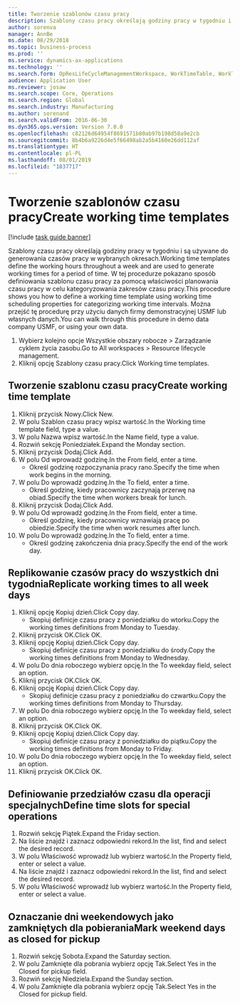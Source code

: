```yaml
---
title: Tworzenie szablonów czasu pracy
description: Szablony czasu pracy określają godziny pracy w tygodniu i są używane do generowania czasów pracy w wybranych okresach.
author: sorenva
manager: AnnBe
ms.date: 08/29/2018
ms.topic: business-process
ms.prod: ''
ms.service: dynamics-ax-applications
ms.technology: ''
ms.search.form: OpResLifeCycleManagementWorkspace, WorkTimeTable, WorkTimeCopyDayDialog
audience: Application User
ms.reviewer: josaw
ms.search.scope: Core, Operations
ms.search.region: Global
ms.search.industry: Manufacturing
ms.author: sorenand
ms.search.validFrom: 2016-06-30
ms.dyn365.ops.version: Version 7.0.0
ms.openlocfilehash: c82126d64954f8691571b80ab97b198d58a9e2cb
ms.sourcegitcommit: 8b4b6a9226d4e5f66498ab2a5b4160e26dd112af
ms.translationtype: HT
ms.contentlocale: pl-PL
ms.lasthandoff: 08/01/2019
ms.locfileid: "1837717"
---
```

# <a name="create-working-time-templates"></a><span data-ttu-id="4a374-103">Tworzenie szablonów czasu pracy</span><span class="sxs-lookup"><span data-stu-id="4a374-103">Create working time templates</span></span>

[!include [task guide banner](../../includes/task-guide-banner.md)]

<span data-ttu-id="4a374-104">Szablony czasu pracy określają godziny pracy w tygodniu i są używane do generowania czasów pracy w wybranych okresach.</span><span class="sxs-lookup"><span data-stu-id="4a374-104">Working time templates define the working hours throughout a week and are used to generate working times for a period of time.</span></span> <span data-ttu-id="4a374-105">W tej procedurze pokazano sposób definiowania szablonu czasu pracy za pomocą właściwości planowania czasu pracy w celu kategoryzowania zakresów czasu pracy.</span><span class="sxs-lookup"><span data-stu-id="4a374-105">This procedure shows you how to define a working time template using working time scheduling properties for categorizing working time intervals.</span></span> <span data-ttu-id="4a374-106">Można przejść tę procedurę przy użyciu danych firmy demonstracyjnej USMF lub własnych danych.</span><span class="sxs-lookup"><span data-stu-id="4a374-106">You can walk through this procedure in demo data company USMF, or using your own data.</span></span>

1. <span data-ttu-id="4a374-107">Wybierz kolejno opcje Wszystkie obszary robocze > Zarządzanie cyklem życia zasobu.</span><span class="sxs-lookup"><span data-stu-id="4a374-107">Go to All workspaces > Resource lifecycle management.</span></span>
2. <span data-ttu-id="4a374-108">Kliknij opcję Szablony czasu pracy.</span><span class="sxs-lookup"><span data-stu-id="4a374-108">Click Working time templates.</span></span>

## <a name="create-working-time-template"></a><span data-ttu-id="4a374-109">Tworzenie szablonu czasu pracy</span><span class="sxs-lookup"><span data-stu-id="4a374-109">Create working time template</span></span>
1. <span data-ttu-id="4a374-110">Kliknij przycisk Nowy.</span><span class="sxs-lookup"><span data-stu-id="4a374-110">Click New.</span></span>
2. <span data-ttu-id="4a374-111">W polu Szablon czasu pracy wpisz wartość.</span><span class="sxs-lookup"><span data-stu-id="4a374-111">In the Working time template field, type a value.</span></span>
3. <span data-ttu-id="4a374-112">W polu Nazwa wpisz wartość.</span><span class="sxs-lookup"><span data-stu-id="4a374-112">In the Name field, type a value.</span></span>
4. <span data-ttu-id="4a374-113">Rozwiń sekcję Poniedziałek.</span><span class="sxs-lookup"><span data-stu-id="4a374-113">Expand the Monday section.</span></span>
5. <span data-ttu-id="4a374-114">Kliknij przycisk Dodaj.</span><span class="sxs-lookup"><span data-stu-id="4a374-114">Click Add.</span></span>
6. <span data-ttu-id="4a374-115">W polu Od wprowadź godzinę.</span><span class="sxs-lookup"><span data-stu-id="4a374-115">In the From field, enter a time.</span></span>
    * <span data-ttu-id="4a374-116">Określ godzinę rozpoczynania pracy rano.</span><span class="sxs-lookup"><span data-stu-id="4a374-116">Specify the time when work begins in the morning.</span></span>  
7. <span data-ttu-id="4a374-117">W polu Do wprowadź godzinę.</span><span class="sxs-lookup"><span data-stu-id="4a374-117">In the To field, enter a time.</span></span>
    * <span data-ttu-id="4a374-118">Określ godzinę, kiedy pracownicy zaczynają przerwę na obiad.</span><span class="sxs-lookup"><span data-stu-id="4a374-118">Specify the time when workers break for lunch.</span></span>  
8. <span data-ttu-id="4a374-119">Kliknij przycisk Dodaj.</span><span class="sxs-lookup"><span data-stu-id="4a374-119">Click Add.</span></span>
9. <span data-ttu-id="4a374-120">W polu Od wprowadź godzinę.</span><span class="sxs-lookup"><span data-stu-id="4a374-120">In the From field, enter a time.</span></span>
    * <span data-ttu-id="4a374-121">Określ godzinę, kiedy pracownicy wznawiają pracę po obiedzie.</span><span class="sxs-lookup"><span data-stu-id="4a374-121">Specify the time when work resumes after lunch.</span></span>  
10. <span data-ttu-id="4a374-122">W polu Do wprowadź godzinę.</span><span class="sxs-lookup"><span data-stu-id="4a374-122">In the To field, enter a time.</span></span>
    * <span data-ttu-id="4a374-123">Określ godzinę zakończenia dnia pracy.</span><span class="sxs-lookup"><span data-stu-id="4a374-123">Specify the end of the work day.</span></span>  

## <a name="replicate-working-times-to-all-week-days"></a><span data-ttu-id="4a374-124">Replikowanie czasów pracy do wszystkich dni tygodnia</span><span class="sxs-lookup"><span data-stu-id="4a374-124">Replicate working times to all week days</span></span>
1. <span data-ttu-id="4a374-125">Kliknij opcję Kopiuj dzień.</span><span class="sxs-lookup"><span data-stu-id="4a374-125">Click Copy day.</span></span>
    * <span data-ttu-id="4a374-126">Skopiuj definicje czasu pracy z poniedziałku do wtorku.</span><span class="sxs-lookup"><span data-stu-id="4a374-126">Copy the working times definitions from Monday to Tuesday.</span></span>  
2. <span data-ttu-id="4a374-127">Kliknij przycisk OK.</span><span class="sxs-lookup"><span data-stu-id="4a374-127">Click OK.</span></span>
3. <span data-ttu-id="4a374-128">Kliknij opcję Kopiuj dzień.</span><span class="sxs-lookup"><span data-stu-id="4a374-128">Click Copy day.</span></span>
    * <span data-ttu-id="4a374-129">Skopiuj definicje czasu pracy z poniedziałku do środy.</span><span class="sxs-lookup"><span data-stu-id="4a374-129">Copy the working times definitions from Monday to Wednesday.</span></span>  
4. <span data-ttu-id="4a374-130">W polu Do dnia roboczego wybierz opcję.</span><span class="sxs-lookup"><span data-stu-id="4a374-130">In the To weekday field, select an option.</span></span>
5. <span data-ttu-id="4a374-131">Kliknij przycisk OK.</span><span class="sxs-lookup"><span data-stu-id="4a374-131">Click OK.</span></span>
6. <span data-ttu-id="4a374-132">Kliknij opcję Kopiuj dzień.</span><span class="sxs-lookup"><span data-stu-id="4a374-132">Click Copy day.</span></span>
    * <span data-ttu-id="4a374-133">Skopiuj definicje czasu pracy z poniedziałku do czwartku.</span><span class="sxs-lookup"><span data-stu-id="4a374-133">Copy the working times definitions from Monday to Thursday.</span></span>  
7. <span data-ttu-id="4a374-134">W polu Do dnia roboczego wybierz opcję.</span><span class="sxs-lookup"><span data-stu-id="4a374-134">In the To weekday field, select an option.</span></span>
8. <span data-ttu-id="4a374-135">Kliknij przycisk OK.</span><span class="sxs-lookup"><span data-stu-id="4a374-135">Click OK.</span></span>
9. <span data-ttu-id="4a374-136">Kliknij opcję Kopiuj dzień.</span><span class="sxs-lookup"><span data-stu-id="4a374-136">Click Copy day.</span></span>
    * <span data-ttu-id="4a374-137">Skopiuj definicje czasu pracy z poniedziałku do piątku.</span><span class="sxs-lookup"><span data-stu-id="4a374-137">Copy the working times definitions from Monday to Friday.</span></span>  
10. <span data-ttu-id="4a374-138">W polu Do dnia roboczego wybierz opcję.</span><span class="sxs-lookup"><span data-stu-id="4a374-138">In the To weekday field, select an option.</span></span>
11. <span data-ttu-id="4a374-139">Kliknij przycisk OK.</span><span class="sxs-lookup"><span data-stu-id="4a374-139">Click OK.</span></span>

## <a name="define-time-slots-for-special-operations"></a><span data-ttu-id="4a374-140">Definiowanie przedziałów czasu dla operacji specjalnych</span><span class="sxs-lookup"><span data-stu-id="4a374-140">Define time slots for special operations</span></span>
1. <span data-ttu-id="4a374-141">Rozwiń sekcję Piątek.</span><span class="sxs-lookup"><span data-stu-id="4a374-141">Expand the Friday section.</span></span>
2. <span data-ttu-id="4a374-142">Na liście znajdź i zaznacz odpowiedni rekord.</span><span class="sxs-lookup"><span data-stu-id="4a374-142">In the list, find and select the desired record.</span></span>
3. <span data-ttu-id="4a374-143">W polu Właściwość wprowadź lub wybierz wartość.</span><span class="sxs-lookup"><span data-stu-id="4a374-143">In the Property field, enter or select a value.</span></span>
4. <span data-ttu-id="4a374-144">Na liście znajdź i zaznacz odpowiedni rekord.</span><span class="sxs-lookup"><span data-stu-id="4a374-144">In the list, find and select the desired record.</span></span>
5. <span data-ttu-id="4a374-145">W polu Właściwość wprowadź lub wybierz wartość.</span><span class="sxs-lookup"><span data-stu-id="4a374-145">In the Property field, enter or select a value.</span></span>

## <a name="mark-weekend-days-as-closed-for-pickup"></a><span data-ttu-id="4a374-146">Oznaczanie dni weekendowych jako zamkniętych dla pobierania</span><span class="sxs-lookup"><span data-stu-id="4a374-146">Mark weekend days as closed for pickup</span></span>
1. <span data-ttu-id="4a374-147">Rozwiń sekcję Sobota.</span><span class="sxs-lookup"><span data-stu-id="4a374-147">Expand the Saturday section.</span></span>
2. <span data-ttu-id="4a374-148">W polu Zamknięte dla pobrania wybierz opcję Tak.</span><span class="sxs-lookup"><span data-stu-id="4a374-148">Select Yes in the Closed for pickup field.</span></span>
3. <span data-ttu-id="4a374-149">Rozwiń sekcję Niedziela.</span><span class="sxs-lookup"><span data-stu-id="4a374-149">Expand the Sunday section.</span></span>
4. <span data-ttu-id="4a374-150">W polu Zamknięte dla pobrania wybierz opcję Tak.</span><span class="sxs-lookup"><span data-stu-id="4a374-150">Select Yes in the Closed for pickup field.</span></span>

